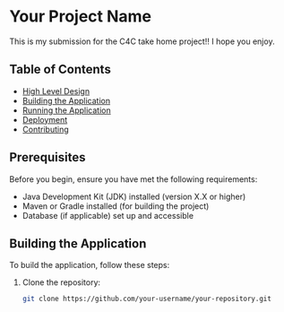 # Your Project Name

This is my submission for the C4C take home project!! I hope you enjoy.

## Table of Contents

- [High Level Design](#high-level-design)
- [Building the Application](#building-the-application)
- [Running the Application](#running-the-application)
- [Deployment](#deployment)
- [Contributing](#contributing)

## Prerequisites

Before you begin, ensure you have met the following requirements:

- Java Development Kit (JDK) installed (version X.X or higher)
- Maven or Gradle installed (for building the project)
- Database (if applicable) set up and accessible

## Building the Application

To build the application, follow these steps:

1. Clone the repository:

   ```bash
   git clone https://github.com/your-username/your-repository.git
